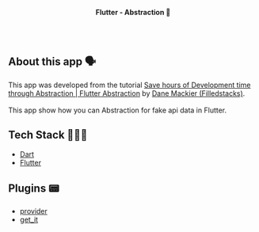 <!-- header section -->
<p align="center">
  <span><b>Flutter -  Abstraction 💭</b></span><br/>
</p>
<!-- header section END -->

<br/>

<!-- show case/gif section -->

<!-- show case/gif section END -->

<br/>

<!-- about app and course section -->

## About this app 🗣

This app was developed from the tutorial [Save hours of Development time through Abstraction | Flutter Abstraction](https://www.youtube.com/watch?v=n2yGl7vJJGM&list=PLdTodMosi-BwEwlzjN6EyS1vwGXFo-UlK&index=12) by [Dane Mackier (Filledstacks)](https://www.filledstacks.com/).<br/><br/>
This app show how you can Abstraction for fake api data in Flutter.

## Tech Stack 👩🏾‍💻

- [Dart](https://dart.dev/)
- [Flutter](https://flutter.dev/)

## Plugins 📟

- [provider](https://pub.dev/packages/provider)
- [get_it](https://pub.dev/packages/get_it)

<!-- about app and course section END -->
